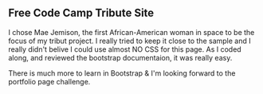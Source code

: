 ## Free Code Camp Tribute Site

I chose Mae Jemison, the first African-American woman in space to be the focus of my tribut project.
I really tried to keep it close to the sample and I really didn't belive I could use almost NO 
CSS for this page. As I coded along, and reviewed the bootstrap documentaion, it was really easy.

There is much more to learn in Bootstrap & I'm looking forward to the portfolio page challenge.
